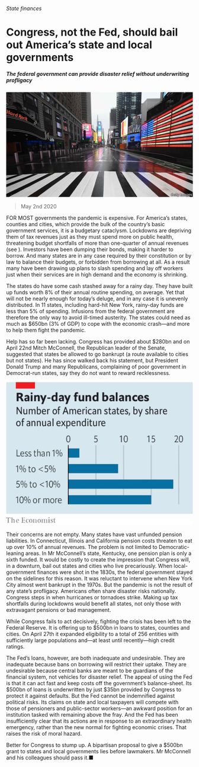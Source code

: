 ###### State finances

# Congress, not the Fed, should bail out America’s state and local governments 

##### The federal government can provide disaster relief without underwriting profligacy 

![image](images/20200502_LDP502.jpg) 

> May 2nd 2020 

FOR MOST governments the pandemic is expensive. For America’s states, counties and cities, which provide the bulk of the country’s basic government services, it is a budgetary cataclysm. Lockdowns are depriving them of tax revenues just as they must spend more on public health, threatening budget shortfalls of more than one-quarter of annual revenues (see ). Investors have been dumping their bonds, making it harder to borrow. And many states are in any case required by their constitution or by law to balance their budgets, or forbidden from borrowing at all. As a result many have been drawing up plans to slash spending and lay off workers just when their services are in high demand and the economy is shrinking.

The states do have some cash stashed away for a rainy day. They have built up funds worth 8% of their annual routine spending, on average. Yet that will not be nearly enough for today’s deluge, and in any case it is unevenly distributed. In 11 states, including hard-hit New York, rainy-day funds are less than 5% of spending. Infusions from the federal government are therefore the only way to avoid ill-timed austerity. The states could need as much as $650bn (3% of GDP) to cope with the economic crash—and more to help them fight the pandemic.


Help has so far been lacking. Congress has provided about $280bn and on April 22nd Mitch McConnell, the Republican leader of the Senate, suggested that states be allowed to go bankrupt (a route available to cities but not states). He has since walked back his statement, but President Donald Trump and many Republicans, complaining of poor government in Democrat-run states, say they do not want to reward recklessness.

![image](images/20200502_LDC402.png) 


Their concerns are not empty. Many states have vast unfunded pension liabilities. In Connecticut, Illinois and California pension costs threaten to eat up over 10% of annual revenues. The problem is not limited to Democratic-leaning areas. In Mr McConnell’s state, Kentucky, one pension plan is only a sixth funded. It would be costly to create the impression that Congress will, in a downturn, bail out states and cities who live precariously. When local-government finances were shot in the 1830s, the federal government stayed on the sidelines for this reason. It was reluctant to intervene when New York City almost went bankrupt in the 1970s. But the pandemic is not the result of any state’s profligacy. Americans often share disaster risks nationally. Congress steps in when hurricanes or tornadoes strike. Making up tax shortfalls during lockdowns would benefit all states, not only those with extravagant pensions or bad management.

While Congress fails to act decisively, fighting the crisis has been left to the Federal Reserve. It is offering up to $500bn in loans to states, counties and cities. On April 27th it expanded eligibility to a total of 256 entities with sufficiently large populations and—at least until recently—high credit ratings.

The Fed’s loans, however, are both inadequate and undesirable. They are inadequate because bans on borrowing will restrict their uptake. They are undesirable because central banks are meant to be guardians of the financial system, not vehicles for disaster relief. The appeal of using the Fed is that it can act fast and keep costs off the government’s balance-sheet. Its $500bn of loans is underwritten by just $35bn provided by Congress to protect it against defaults. But the Fed cannot be indemnified against political risks. Its claims on state and local taxpayers will compete with those of pensioners and public-sector workers—an awkward position for an institution tasked with remaining above the fray. And the Fed has been insufficiently clear that its actions are in response to an extraordinary health emergency, rather than the new normal for fighting economic crises. That raises the risk of moral hazard.

Better for Congress to stump up. A bipartisan proposal to give a $500bn grant to states and local governments lies before lawmakers. Mr McConnell and his colleagues should pass it.■

